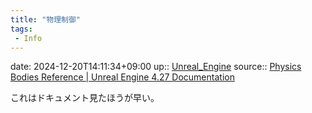 ```yaml
---
title: "物理制御"
tags:
 - Info
---
```


date: 2024-12-20T14:11:34+09:00
up:: [Unreal_Engine](../Bar/App/Unreal_Engine.md)
source:: [Physics Bodies Reference | Unreal Engine 4.27 Documentation](https://docs.unrealengine.com/4.27/en-US/InteractiveExperiences/Physics/PhysicsBodies/Reference/)

これはドキュメント見たほうが早い。


